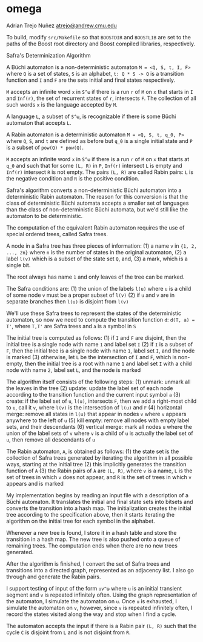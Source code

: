 # omega

Adrian Trejo Nuñez <atrejo@andrew.cmu.edu>

To build, modify `src/Makefile` so that `BOOSTDIR` and `BOOSTLIB` are set to the paths of the Boost root directory and Boost compiled libraries, respectively.

Safra's Determinization Algorithm

A Büchi automaton is a non-deterministic automaton `M = <Q, S, t, I, F>` where `Q` is a set of states, `S` is an alphabet, `t: Q * S -> Q` is a transition function and `I` and `F` are the sets initial and final states respectively.

`M` accepts an infinite word `x` in `S^ω` if there is a run `r` of `M` on `x` that starts in `I` and `Inf(r)`, the set of recurrent states of `r`, intersects `F`. The collection of all such words `x` is the language accepted by `M`.

A language `L`, a subset of `S^ω`, is recognizable if there is some Büchi automaton that accepts `L`.

A Rabin automaton is a deterministic automaton `M = <Q, S, t, q_0, P>` where `Q`, `S`, and `t` are defined as before but `q_0` is a single initial state and `P` is a subset of `pow(Q) * pow(Q)`.

`M` accepts an infinite word `x` in `S^ω` if there is a run `r` of `M` on `x` that starts at `q_0` and such that for some `(L, R)` in `P`, `Inf(r)` intersect `L` is empty and `Inf(r)` intersect `R` is not empty. The pairs `(L, R)` are called Rabin pairs: `L` is the negative condition and `R` is the positive condition.

Safra's algorithm converts a non-deterministic Büchi automaton into a deterministic Rabin automaton. The reason for this conversion is that the class of deterministic Büchi automata accepts a smaller set of languages than the class of non-deterministic Büchi automata, but we'd still like the automaton to be deterministic.

The computation of the equivalent Rabin automaton requires the use of special ordered trees, called Safra trees.

A node in a Safra tree has three pieces of information:
(1) a name `v` in `{1, 2, ..., 2n}` where `n` is the number of states in the original	automaton,
(2) a label `l(v)` which is a subset of the state set `Q`, and,
(3) a mark, which is a single bit.

The root always has name `1` and only leaves of the tree can be marked.

The Safra conditions are:
(1) the union of the labels `l(u)` where `u` is a child of some node `v` must be a proper subset of `l(v)`
(2) if `u` and `v` are in separate branches then `l(u)` is disjoint from `l(v)`

We'll use these Safra trees to represent the states of the deterministic automaton, so now we need to compute the transition function `d`:
	`d(T, a) = T'`, where `T,T'` are Safra trees and `a` is a symbol in `S`

The initial tree is computed as follows:
(1) if `I` and `F` are disjoint, then the initial tree is a single node with name `1`	and label set `I`
(2) if `I` is a subset of `F`, then the initial tree is a single node with name `1`, label set `I`, and the node is marked
(3) otherwise, let `L` be the intersection of `I` and `F`, which is non-empty, then the initial tree is a root with name `1` and label set `I` with a child node with name `2`, label set `L`, and the node is marked

The algorithm itself consists of the following steps:
(1) unmark: unmark all the leaves in the tree
(2) update: update the label set of each node according to the transition function and the current input symbol `a`
(3) create: if the label set of `u`, `l(u)`, intersects `F`, then we add a right-most child to `u`, call it `v`, where `l(v)` is the intersection of `l(u)` and `F`
(4) horizontal merge: remove all states in `l(u)` that appear in nodes `v` where `v` appears anywhere to the left of `u`
(5) kill empty: remove all nodes with empty label sets, and their descendants
(6) vertical merge: mark all nodes `u` where the union of the label sets of `v` where `v` is a child of `u` is actually the label set of `u`, then remove all descendants of `u`

The Rabin automaton, `A`, is obtained as follows:
(1) the state set is the collection of Safra trees generated by iterating the algorithm in all possible ways, starting at the initial tree
(2) this implicitly generates the transition function of `A`
(3) the Rabin pairs of `A` are `(L, R)`, where `v` is a name, `L` is the set of trees in which `v` does not appear, and `R` is the set of trees in which `v` appears and is marked

My implementation begins by reading an input file with a description of a Büchi automaton. It translates the initial and final state sets into bitsets and converts the transition into a hash map. The initialization creates the initial tree according to the specification above, then it starts iterating the algorithm on the initial tree for each symbol in the alphabet.

Whenever a new tree is found, I store it in a hash table and store the transition in a hash map. The new tree is also pushed onto a queue of remaining trees. The computation ends when there are no new trees generated.

After the algorithm is finished, I convert the set of Safra trees and transitions into a directed graph, represented as an adjacency list. I also go through and generate the Rabin pairs.

I support testing of input of the form `uv^ω` where `u` is an initial transient segment and `v` is repeated infinitely often. Using the graph representation of the automaton, I simulate the automaton on `u`. Once `u` is exhausted, I simulate the automaton on `v`, however, since `v` is repeated infinitely often, I record the states visited along the way and stop when I find a cycle.

The automaton accepts the input if there is a Rabin pair `(L, R)` such that the cycle `C` is disjoint from `L` and is not disjoint from `R`.
